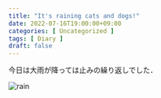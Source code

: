 ```yaml
---
title: "It's raining cats and dogs!"
date: 2022-07-16T19:00:00+09:00
categories: [ Uncategorized ]
tags: [ Diary ]
draft: false
---
```


今日は大雨が降っては止みの繰り返しでした．

![rain](/rainning.jpg)
 
